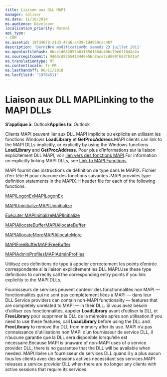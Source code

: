 ```yaml
---
title: Liaison aux DLL MAPI
manager: soliver
ms.date: 11/16/2014
ms.audience: Developer
localization_priority: Normal
api_type:
- COM
ms.assetid: 19fd4678-21d3-47a6-a439-1d4959cac407
description: 'Derni�re modification�: samedi 23 juillet 2011'
ms.openlocfilehash: 0bce1d682057b81135d1684c40bc79e6710d4e2a
ms.sourcegitcommit: 9d60cd82b5413446e5bc8ace2cd689f683fb41a7
ms.translationtype: MT
ms.contentlocale: fr-FR
ms.lasthandoff: 06/11/2018
ms.locfileid: "19784511"
---
```

# <a name="linking-to-the-mapi-dlls"></a><span data-ttu-id="26a9c-103">Liaison aux DLL MAPI</span><span class="sxs-lookup"><span data-stu-id="26a9c-103">Linking to the MAPI DLLs</span></span>

  
  
<span data-ttu-id="26a9c-104">**S’applique à**: Outlook</span><span class="sxs-lookup"><span data-stu-id="26a9c-104">**Applies to**: Outlook</span></span> 
  
<span data-ttu-id="26a9c-105">Clients MAPI peuvent lier aux DLL MAPI implicite ou explicite en utilisant les fonctions Windows **LoadLibrary** et **GetProcAddress**.</span><span class="sxs-lookup"><span data-stu-id="26a9c-105">MAPI clients can link to the MAPI DLLs implicitly, or explicitly by using the Windows functions **LoadLibrary** and **GetProcAddress**.</span></span> <span data-ttu-id="26a9c-106">Pour plus d’informations sur la liaison explicitement DLL MAPI, voir [lien vers des fonctions MAPI](how-to-link-to-mapi-functions.md).</span><span class="sxs-lookup"><span data-stu-id="26a9c-106">For information on explicitly linking MAPI DLLs, see [Link to MAPI Functions](how-to-link-to-mapi-functions.md).</span></span>
  
<span data-ttu-id="26a9c-107">MAPI fournit des instructions de définition de type dans le MAPIX. Fichier d’en-tête H pour chacune des fonctions suivantes :</span><span class="sxs-lookup"><span data-stu-id="26a9c-107">MAPI provides type definition statements in the MAPIX.H header file for each of the following functions:</span></span>
  
[<span data-ttu-id="26a9c-108">MAPILogonEx</span><span class="sxs-lookup"><span data-stu-id="26a9c-108">MAPILogonEx</span></span>](mapilogonex.md)
  
[<span data-ttu-id="26a9c-109">MAPIUninitialize</span><span class="sxs-lookup"><span data-stu-id="26a9c-109">MAPIUninitialize</span></span>](mapiuninitialize.md)
  
[<span data-ttu-id="26a9c-110">Exécuter MAPIInitialize</span><span class="sxs-lookup"><span data-stu-id="26a9c-110">MAPIInitialize</span></span>](mapiinitialize.md)
  
[<span data-ttu-id="26a9c-111">MAPIAllocateBuffer</span><span class="sxs-lookup"><span data-stu-id="26a9c-111">MAPIAllocateBuffer</span></span>](mapiallocatebuffer.md)
  
[<span data-ttu-id="26a9c-112">MAPIAllocateMore</span><span class="sxs-lookup"><span data-stu-id="26a9c-112">MAPIAllocateMore</span></span>](mapiallocatemore.md)
  
[<span data-ttu-id="26a9c-113">MAPIFreeBuffer</span><span class="sxs-lookup"><span data-stu-id="26a9c-113">MAPIFreeBuffer</span></span>](mapifreebuffer.md)
  
[<span data-ttu-id="26a9c-114">MAPIAdminProfiles</span><span class="sxs-lookup"><span data-stu-id="26a9c-114">MAPIAdminProfiles</span></span>](mapiadminprofiles.md)
  
<span data-ttu-id="26a9c-115">Utilisez ces définitions de type à appeler correctement les points d’entrée correspondante si la liaison explicitement les DLL MAPI.</span><span class="sxs-lookup"><span data-stu-id="26a9c-115">Use these type definitions to correctly call the corresponding entry points if you link explicitly to the MAPI DLLs.</span></span>
  
<span data-ttu-id="26a9c-116">Fournisseurs de services peuvent contenir des fonctionnalités non MAPI — fonctionnalités qui ne sont pas complètement liées à MAPI — dans leur DLL.</span><span class="sxs-lookup"><span data-stu-id="26a9c-116">Service providers can contain non-MAPI functionality — features that are completely unrelated to MAPI — in their DLL.</span></span> <span data-ttu-id="26a9c-117">Si vous avez besoin d’utiliser ces fonctionnalités, appeler **LoadLibrary** avant d’utiliser la DLL et **FreeLibrary** pour supprimer la DLL de la mémoire après son utilisation.</span><span class="sxs-lookup"><span data-stu-id="26a9c-117">If you need to use these features, call **LoadLibrary** before using the DLL and **FreeLibrary** to remove the DLL from memory after its use.</span></span> <span data-ttu-id="26a9c-118">MAPI n’a pas connaissance d’utilisations non MAPI d’un fournisseur de service DLL, il n’aucune garantie que la DLL sera disponible lorsqu’elle est nécessaire.</span><span class="sxs-lookup"><span data-stu-id="26a9c-118">Because MAPI is unaware of non-MAPI uses of a service provider DLL, there is no guarantee that the DLL will be available when needed.</span></span> <span data-ttu-id="26a9c-119">MAPI libère un fournisseur de services DLL quand il y a plus aucun tous les clients avec des sessions actives nécessitant ses services.</span><span class="sxs-lookup"><span data-stu-id="26a9c-119">MAPI releases a service provider DLL when there are no longer any clients with active sessions that require its services.</span></span> 
  

